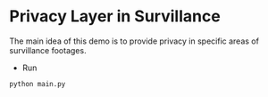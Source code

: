 # Privacy Layer in Survillance

The main idea of this demo is to provide privacy in specific areas of survillance footages.



* Run
```bash
python main.py
```